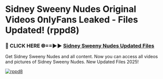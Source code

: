 # Sidney Sweeny Nudes Original Videos 0nlyFans Leaked - Files Updated! (rppd8)

<h3>🔴 CLICK HERE 🌐==►► <a href="https://tinyurl.com/4mcuefdz" rel="nofollow">Sidney Sweeny Nudes Updated Files</a></h3>

Get Sidney Sweeny Nudes and all content. Now you can access all videos and pictures of Sidney Sweeny Nudes. New Updated Files 2025!

[![rppd8](https://i.imgur.com/StAQSOY.gif)](https://tinyurl.com/4mcuefdz)
